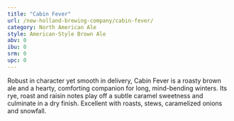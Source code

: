 ```yaml
---
title: "Cabin Fever"
url: /new-holland-brewing-company/cabin-fever/
category: North American Ale
style: American-Style Brown Ale
abv: 0
ibu: 0
srm: 0
upc: 0
---
```

Robust in character yet smooth in delivery, Cabin Fever is a roasty brown ale and a hearty, comforting companion for long, mind-bending winters. Its rye, roast and raisin notes play off a subtle caramel sweetness and culminate in a dry finish. Excellent with roasts, stews, caramelized onions and snowfall.
